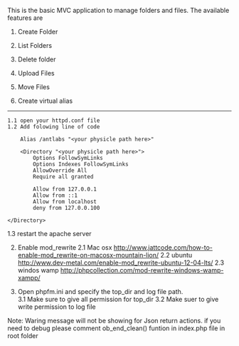 This is the basic MVC application to manage folders and files. The available features are
1. Create Folder
2. List Folders 
3. Delete folder 
5. Upload Files
5. Move Files

1. Create virtual  alias
----------------------------
    1.1 open your httpd.conf file   
    1.2 Add folowing line of code 

        Alias /antlabs "<your physicle path here>"

        <Directory "<your physicle path here>">
            Options FollowSymLinks
            Options Indexes FollowSymLinks
            AllowOverride All
            Require all granted

            Allow from 127.0.0.1
            Allow from ::1
            Allow from localhost
            deny from 127.0.0.100

    </Directory>
  1.3 restart the apache server

2. Enable mod_rewrite
    2.1 Mac osx 
        http://www.jattcode.com/how-to-enable-mod_rewrite-on-macosx-mountain-lion/
    2.2 ubuntu 
        http://www.dev-metal.com/enable-mod_rewrite-ubuntu-12-04-lts/
    2.3 windos wamp 
       http://phpcollection.com/mod-rewrite-windows-wamp-xampp/

3. Open phpfm.ini and specify the top_dir and log file path.   
    3.1 Make sure to give all permission for top_dir
    3.2 Make suer to give write permission to log file

Note:
  Waring message will not be showing for Json return actions. 
  if you need to debug please comment ob_end_clean() funtion in index.php file in root folder
    